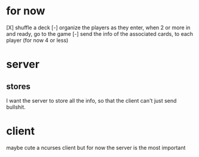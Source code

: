 # for now
[X] shuffle a deck
[-] organize the players as they enter, when 2 or more in and ready, go to the game
[-] send the info of the associated cards, to each player (for now 4 or less)


# server

## stores
I want the server to store all the info, so that the client can't just send bullshit.

# client
maybe cute a ncurses client
but for now the server is the most important
